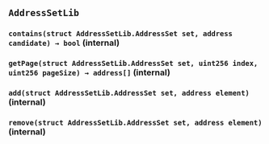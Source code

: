## `AddressSetLib`

### `contains(struct AddressSetLib.AddressSet set, address candidate) → bool` (internal)

### `getPage(struct AddressSetLib.AddressSet set, uint256 index, uint256 pageSize) → address[]` (internal)

### `add(struct AddressSetLib.AddressSet set, address element)` (internal)

### `remove(struct AddressSetLib.AddressSet set, address element)` (internal)
